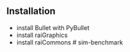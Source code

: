 ## Installation

- install Bullet with PyBullet
- install raiGraphics 
- install raiCommons # sim-benchmark
